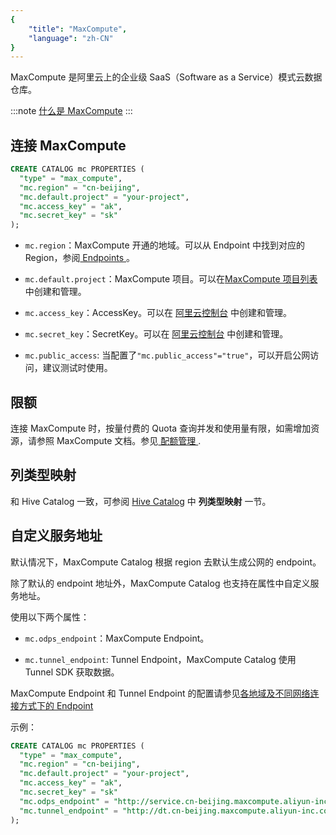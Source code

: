 ```yaml
---
{
    "title": "MaxCompute",
    "language": "zh-CN"
}
---
```


<!-- 
Licensed to the Apache Software Foundation (ASF) under one
or more contributor license agreements.  See the NOTICE file
distributed with this work for additional information
regarding copyright ownership.  The ASF licenses this file
to you under the Apache License, Version 2.0 (the
"License"); you may not use this file except in compliance
with the License.  You may obtain a copy of the License at

  http://www.apache.org/licenses/LICENSE-2.0

Unless required by applicable law or agreed to in writing,
software distributed under the License is distributed on an
"AS IS" BASIS, WITHOUT WARRANTIES OR CONDITIONS OF ANY
KIND, either express or implied.  See the License for the
specific language governing permissions and limitations
under the License.
-->


MaxCompute 是阿里云上的企业级 SaaS（Software as a Service）模式云数据仓库。

:::note
[什么是 MaxCompute](https://help.aliyun.com/zh/maxcompute/product-overview/what-is-maxcompute?spm=a2c4g.11174283.0.i1)
:::

## 连接 MaxCompute

```sql
CREATE CATALOG mc PROPERTIES (
  "type" = "max_compute",
  "mc.region" = "cn-beijing",
  "mc.default.project" = "your-project",
  "mc.access_key" = "ak",
  "mc.secret_key" = "sk"
);
```

* `mc.region`：MaxCompute 开通的地域。可以从 Endpoint 中找到对应的 Region，参阅[ Endpoints ](https://help.aliyun.com/zh/maxcompute/user-guide/endpoints?spm=a2c4g.11186623.0.0)。

* `mc.default.project`：MaxCompute 项目。可以在[MaxCompute 项目列表](https://maxcompute.console.aliyun.com/cn-beijing/project-list)中创建和管理。

* `mc.access_key`：AccessKey。可以在 [阿里云控制台](https://ram.console.aliyun.com/manage/ak) 中创建和管理。

* `mc.secret_key`：SecretKey。可以在 [阿里云控制台](https://ram.console.aliyun.com/manage/ak) 中创建和管理。

* `mc.public_access`: 当配置了`"mc.public_access"="true"`，可以开启公网访问，建议测试时使用。

## 限额

连接 MaxCompute 时，按量付费的 Quota 查询并发和使用量有限，如需增加资源，请参照 MaxCompute 文档。参见[ 配额管理 ](https://help.aliyun.com/zh/maxcompute/user-guide/manage-quotas-in-the-new-maxcompute-console).

## 列类型映射

和 Hive Catalog 一致，可参阅 [Hive Catalog](../../lakehouse/datalake/hive) 中 **列类型映射** 一节。

## 自定义服务地址

默认情况下，MaxCompute Catalog 根据 region 去默认生成公网的 endpoint。

除了默认的 endpoint 地址外，MaxCompute Catalog 也支持在属性中自定义服务地址。

使用以下两个属性：
* `mc.odps_endpoint`：MaxCompute Endpoint。

* `mc.tunnel_endpoint`: Tunnel Endpoint，MaxCompute Catalog 使用 Tunnel SDK 获取数据。

MaxCompute Endpoint 和 Tunnel Endpoint 的配置请参见[各地域及不同网络连接方式下的 Endpoint](https://help.aliyun.com/zh/maxcompute/user-guide/endpoints)

示例：

```sql
CREATE CATALOG mc PROPERTIES (
  "type" = "max_compute",
  "mc.region" = "cn-beijing",
  "mc.default.project" = "your-project",
  "mc.access_key" = "ak",
  "mc.secret_key" = "sk"
  "mc.odps_endpoint" = "http://service.cn-beijing.maxcompute.aliyun-inc.com/api",
  "mc.tunnel_endpoint" = "http://dt.cn-beijing.maxcompute.aliyun-inc.com"
);
```


